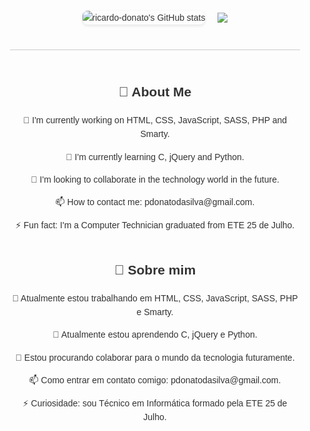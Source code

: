   <div style="display: flex; flex-direction: column; align-items: center; font-family: Arial, sans-serif; max-width: 800px; margin: 0 auto; padding: 20px; line-height: 1.6; color: #333;">
    <div style="display: flex; justify-content: center; align-items: center; gap: 20px; margin-bottom: 20px;">
      <img src="https://github-readme-stats.vercel.app/api?username=Ricardo-Donato&show_icons=true&theme=gruvbox&count_private=true" alt="ricardo-donato's GitHub stats" style="max-width: 400px; border-radius: 8px; box-shadow: 0 2px 5px rgba(0, 0, 0, 0.1);"/>
      <img src="https://github-readme-activity-graph.vercel.app/graph?username=Ricardo-Donato&theme=xcode&hide_border=true" />
    </div>
    <hr style="border: none; height: 1px; background-color: #ccc; margin: 20px 0; width: 100%;">

<div style="text-align: center;">
    <h2>👋 About Me</h2>
    <p>🔭 I'm currently working on HTML, CSS, JavaScript, SASS, PHP and Smarty.</p>
    <p>🌱 I'm currently learning C, jQuery and Python.</p>
    <p>👯 I'm looking to collaborate in the technology world in the future.</p>
    <p>📫 How to contact me: pdonatodasilva@gmail.com.</p>
    <p>⚡ Fun fact: I'm a Computer Technician graduated from ETE 25 de Julho.</p>
</div>
  
  <div style="text-align: center;">
    <h2>👋 Sobre mim</h2>
    <p>🔭 Atualmente estou trabalhando em HTML, CSS, JavaScript, SASS, PHP e Smarty.</p>
    <p>🌱 Atualmente estou aprendendo C, jQuery e Python.</p>
    <p>👯 Estou procurando colaborar para o mundo da tecnologia futuramente.</p>
    <p>📫 Como entrar em contato comigo: pdonatodasilva@gmail.com.</p>
    <p>⚡ Curiosidade: sou Técnico em Informática formado pela ETE 25 de Julho.</p>
  </div>
</div>
